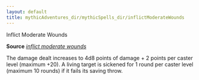 ```yaml
---
layout: default
title: mythicAdventures_dir/mythicSpells_dir/inflictModerateWounds
---
```

Inflict Moderate Wounds

**Source** [_inflict moderate wounds_](../spells_dir/inflictModerateWounds#_inflict-moderate-wounds)

The damage dealt increases to 4d8 points of damage + 2 points per caster level (maximum +20). A living target is sickened for 1 round per caster level (maximum 10 rounds) if it fails its saving throw.

